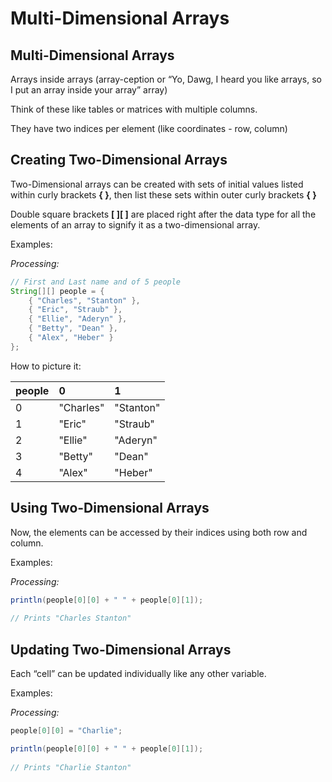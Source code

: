 # Multi-Dimensional Arrays

## Multi-Dimensional Arrays

Arrays inside arrays \(array-ception or “Yo, Dawg, I heard you like arrays, so I put an array inside your array” array\)

Think of these like tables or matrices with multiple columns.

They have two indices per element \(like coordinates - row, column\)

## Creating Two-Dimensional Arrays

Two-Dimensional arrays can be created with sets of initial values listed within curly brackets **{ }**, then list these sets within outer curly brackets **{ }**

Double square brackets **\[ \]\[ \]** are placed right after the data type for all the elements of an array to signify it as a two-dimensional array.

Examples:

_Processing:_

```java
// First and Last name and of 5 people
String[][] people = { 
    { "Charles", "Stanton" }, 
    { "Eric", "Straub" }, 
    { "Ellie", "Aderyn" },
    { "Betty", "Dean" },
    { "Alex", "Heber" }
};
```

How to picture it:

| people | 0 | 1 |
| :--- | :--- | :--- |
| 0 | "Charles" | "Stanton" |
| 1 | "Eric"         | "Straub"                                                                                                                        |
| 2 | "Ellie" | "Aderyn" |
| 3 | "Betty" | "Dean" |
| 4 | "Alex" | "Heber" |

## Using Two-Dimensional Arrays

Now, the elements can be accessed by their indices using both row and column.

Examples:

_Processing:_

```java
println(people[0][0] + " " + people[0][1]);
 
// Prints "Charles Stanton"
```

## Updating Two-Dimensional Arrays

Each “cell” can be updated individually like any other variable.

Examples:

_Processing:_

```java
people[0][0] = "Charlie";

println(people[0][0] + " " + people[0][1]);
 
// Prints "Charlie Stanton"

```



